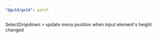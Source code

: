 ```yaml
---
"@go1d/go1d": patch
---
```


SelectDropdown > update menu position when input element's height changed
